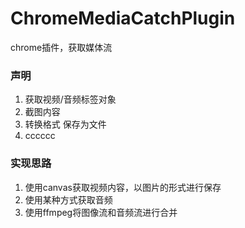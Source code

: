 # ChromeMediaCatchPlugin
chrome插件，获取媒体流


### 声明
1. 获取视频/音频标签对象
2. 截图内容
3. 转换格式 保存为文件 
4. cccccc


### 实现思路
1. 使用canvas获取视频内容，以图片的形式进行保存
2. 使用某种方式获取音频
3. 使用ffmpeg将图像流和音频流进行合并 


